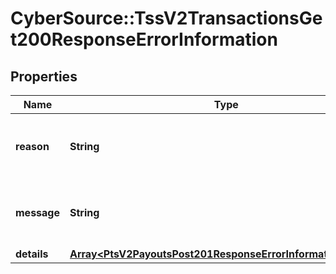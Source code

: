 # CyberSource::TssV2TransactionsGet200ResponseErrorInformation

## Properties
Name | Type | Description | Notes
------------ | ------------- | ------------- | -------------
**reason** | **String** | The description for this field is not available. | [optional] 
**message** | **String** | The description for this field is not available. | [optional] 
**details** | [**Array&lt;PtsV2PayoutsPost201ResponseErrorInformationDetails&gt;**](PtsV2PayoutsPost201ResponseErrorInformationDetails.md) |  | [optional] 


